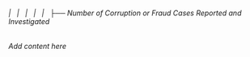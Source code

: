 ###### |   |   |   |   |   ├── Number of Corruption or Fraud Cases Reported and Investigated

*Add content here*